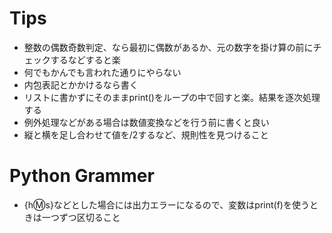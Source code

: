# Tips
- 整数の偶数奇数判定、なら最初に偶数があるか、元の数字を掛け算の前にチェックするなどすると楽
- 何でもかんでも言われた通りにやらない
- 内包表記とかかけるなら書く
- リストに書かずにそのままprint()をループの中で回すと楽。結果を逐次処理する
- 例外処理などがある場合は数値変換などを行う前に書くと良い
- 縦と横を足し合わせて値を/2するなど、規則性を見つけること

# Python Grammer
- {h:m:s}などとした場合には出力エラーになるので、変数はprint(f)を使うときは一つずつ区切ること